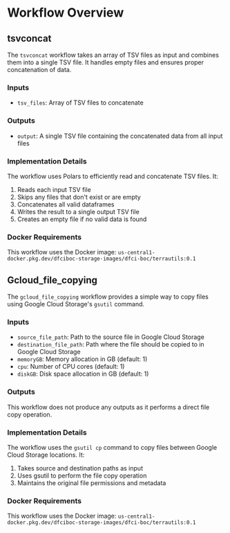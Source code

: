 # Workflow Overview

## tsvconcat
The `tsvconcat` workflow takes an array of TSV files as input and combines them into a single TSV file. It handles empty files and ensures proper concatenation of data.

### Inputs

- `tsv_files`: Array of TSV files to concatenate

### Outputs

- `output`: A single TSV file containing the concatenated data from all input files

### Implementation Details

The workflow uses Polars to efficiently read and concatenate TSV files. It:
1. Reads each input TSV file
2. Skips any files that don't exist or are empty
3. Concatenates all valid dataframes
4. Writes the result to a single output TSV file
5. Creates an empty file if no valid data is found

### Docker Requirements

This workflow uses the Docker image: `us-central1-docker.pkg.dev/dfciboc-storage-images/dfci-boc/terrautils:0.1`


## Gcloud_file_copying

The `gcloud_file_copying` workflow provides a simple way to copy files using Google Cloud Storage's `gsutil` command.

### Inputs

- `source_file_path`: Path to the source file in Google Cloud Storage
- `destination_file_path`: Path where the file should be copied to in Google Cloud Storage
- `memoryGB`: Memory allocation in GB (default: 1)
- `cpu`: Number of CPU cores (default: 1)
- `diskGB`: Disk space allocation in GB (default: 1)

### Outputs

This workflow does not produce any outputs as it performs a direct file copy operation.

### Implementation Details

The workflow uses the `gsutil cp` command to copy files between Google Cloud Storage locations. It:
1. Takes source and destination paths as input
2. Uses gsutil to perform the file copy operation
3. Maintains the original file permissions and metadata

### Docker Requirements

This workflow uses the Docker image: `us-central1-docker.pkg.dev/dfciboc-storage-images/dfci-boc/terrautils:0.1`
